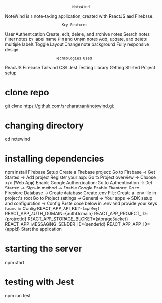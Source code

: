                                    NoteWind
NoteWind is a note-taking application, created with ReactJS and Firebase.

                              Key Features
User Authentication
Create, edit, delete, and archive notes
Search notes
Filter notes by label name
Pin and Unpin notes
Add, update, and delete multiple labels
Toggle Layout
Change note background
Fully responsive design

                           Technologies Used
ReactJS
Firebase
Tailwind CSS
Jest
Testing Library
Getting Started
Project setup

# clone repo
git clone https://github.com/sneharatnani/notewind.git

# changing directory
cd notewind

# installing dependencies
npm install
Firebase Setup
Create a Firebase project:
Go to Firebase → Get Started → Add project
Register your app:
Go to Project overview → Choose </> (Web App)
Enable Google Authentication:
Go to Authentication → Get Started → Sign-in method → Enable Google
Enable Firestore:
Go to Firestore Database → Create database
Create .env File:
Create a .env file in project's root
Go to Project settings → General → Your apps → SDK setup and configuration → Config
Paste code below in .env and provide your keys found in Config
REACT_APP_API_KEY={apiKey}
REACT_APP_AUTH_DOMAIN={authDomain}
REACT_APP_PROJECT_ID={projectId}
REACT_APP_STORAGE_BUCKET={storageBucket}
REACT_APP_MESSAGING_SENDER_ID={senderId}
REACT_APP_APP_ID={appId}
Start the application

# starting the server
npm start

# testing with Jest
npm run test
